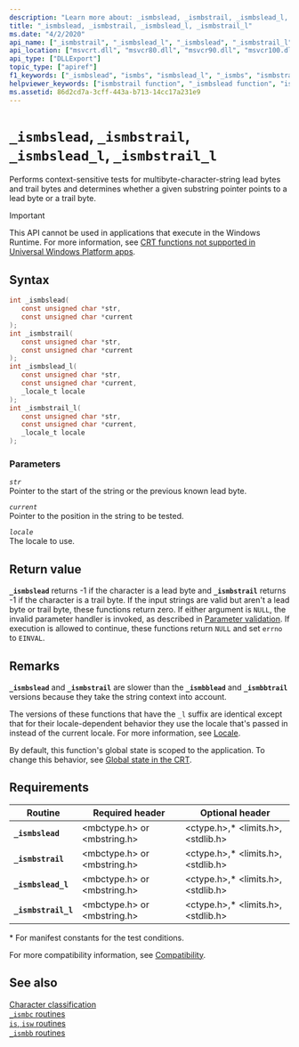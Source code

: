 ```yaml
---
description: "Learn more about: _ismbslead, _ismbstrail, _ismbslead_l, _ismbstrail_l"
title: "_ismbslead, _ismbstrail, _ismbslead_l, _ismbstrail_l"
ms.date: "4/2/2020"
api_name: ["_ismbstrail", "_ismbslead_l", "_ismbslead", "_ismbstrail_l", "_o__ismbslead", "_o__ismbslead_l", "_o__ismbstrail", "_o__ismbstrail_l"]
api_location: ["msvcrt.dll", "msvcr80.dll", "msvcr90.dll", "msvcr100.dll", "msvcr100_clr0400.dll", "msvcr110.dll", "msvcr110_clr0400.dll", "msvcr120.dll", "msvcr120_clr0400.dll", "ucrtbase.dll", "api-ms-win-crt-multibyte-l1-1-0.dll", "api-ms-win-crt-private-l1-1-0.dll"]
api_type: ["DLLExport"]
topic_type: ["apiref"]
f1_keywords: ["_ismbslead", "ismbs", "ismbslead_l", "_ismbs", "ismbstrail_l", "ismbslead", "_ismbstrail", "_ismbstrail_l", "ismbstrail", "_ismbslead_l"]
helpviewer_keywords: ["ismbstrail function", "_ismbslead function", "ismbslead function", "ismbslead_l function", "_ismbstrail function", "_ismbslead_l function", "ismbstrail_l function", "_ismbstrail_l function"]
ms.assetid: 86d2cd7a-3cff-443a-b713-14cc17a231e9
---
```

# `_ismbslead`, `_ismbstrail`, `_ismbslead_l`, `_ismbstrail_l`

Performs context-sensitive tests for multibyte-character-string lead bytes and trail bytes and determines whether a given substring pointer points to a lead byte or a trail byte.

> [!IMPORTANT]
> This API cannot be used in applications that execute in the Windows Runtime. For more information, see [CRT functions not supported in Universal Windows Platform apps](../../cppcx/crt-functions-not-supported-in-universal-windows-platform-apps.md).

## Syntax

```C
int _ismbslead(
   const unsigned char *str,
   const unsigned char *current
);
int _ismbstrail(
   const unsigned char *str,
   const unsigned char *current
);
int _ismbslead_l(
   const unsigned char *str,
   const unsigned char *current,
   _locale_t locale
);
int _ismbstrail_l(
   const unsigned char *str,
   const unsigned char *current,
   _locale_t locale
);
```

### Parameters

*`str`*\
Pointer to the start of the string or the previous known lead byte.

*`current`*\
Pointer to the position in the string to be tested.

*`locale`*\
The locale to use.

## Return value

**`_ismbslead`** returns -1 if the character is a lead byte and **`_ismbstrail`** returns -1 if the character is a trail byte. If the input strings are valid but aren't a lead byte or trail byte, these functions return zero. If either argument is `NULL`, the invalid parameter handler is invoked, as described in [Parameter validation](../parameter-validation.md). If execution is allowed to continue, these functions return `NULL` and set `errno` to `EINVAL`.

## Remarks

**`_ismbslead`** and **`_ismbstrail`** are slower than the **`_ismbblead`** and **`_ismbbtrail`** versions because they take the string context into account.

The versions of these functions that have the `_l` suffix are identical except that for their locale-dependent behavior they use the locale that's passed in instead of the current locale. For more information, see [Locale](../locale.md).

By default, this function's global state is scoped to the application. To change this behavior, see [Global state in the CRT](../global-state.md).

## Requirements

| Routine | Required header | Optional header |
|---|---|---|
| **`_ismbslead`** | \<mbctype.h> or \<mbstring.h> | \<ctype.h>,* \<limits.h>, \<stdlib.h> |
| **`_ismbstrail`** | \<mbctype.h> or \<mbstring.h> | \<ctype.h>,* \<limits.h>, \<stdlib.h> |
| **`_ismbslead_l`** | \<mbctype.h> or \<mbstring.h> | \<ctype.h>,* \<limits.h>, \<stdlib.h> |
| **`_ismbstrail_l`** | \<mbctype.h> or \<mbstring.h> | \<ctype.h>,* \<limits.h>, \<stdlib.h> |

\* For manifest constants for the test conditions.

For more compatibility information, see [Compatibility](../compatibility.md).

## See also

[Character classification](../character-classification.md)\
[`_ismbc` routines](../ismbc-routines.md)\
[`is`, `isw` routines](../is-isw-routines.md)\
[`_ismbb` routines](../ismbb-routines.md)
